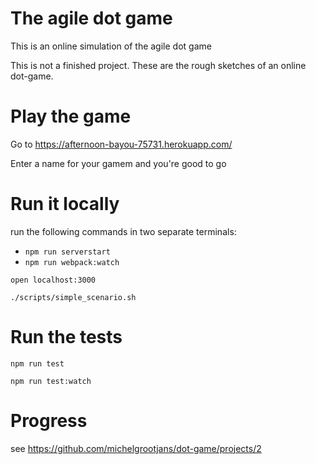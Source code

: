 # The agile dot game
This is an online simulation of the agile dot game

This is not a finished project. These are the rough sketches of an online dot-game.

# Play the game
Go to https://afternoon-bayou-75731.herokuapp.com/

Enter a name for your gamem and you're good to go

# Run it locally
run the following commands in two separate terminals:
 - `npm run serverstart`
 - `npm run webpack:watch`

`open localhost:3000`

`./scripts/simple_scenario.sh`

# Run the tests
`npm run test`

`npm run test:watch`

# Progress
see https://github.com/michelgrootjans/dot-game/projects/2
